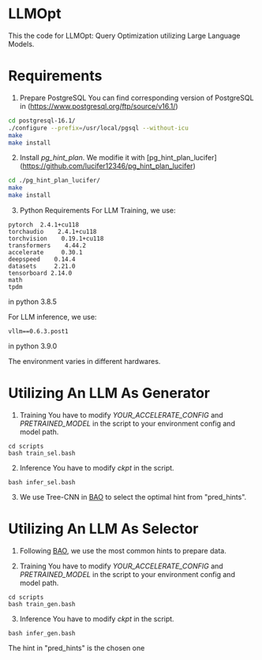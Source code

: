 # LLMOpt


This the code for LLMOpt: Query Optimization utilizing Large Language Models.

# Requirements

1. Prepare PostgreSQL
You can find corresponding version of PostgreSQL in (https://www.postgresql.org/ftp/source/v16.1/)

```sh
cd postgresql-16.1/
./configure --prefix=/usr/local/pgsql --without-icu
make
make install
```

2. Install *pg_hint_plan*. 
We modifie it with [pg_hint_plan_lucifer] (https://github.com/lucifer12346/pg_hint_plan_lucifer)

```sh
cd ./pg_hint_plan_lucifer/
make
make install
```

3. Python Requirements
For LLM Training, we use:

```
pytorch  2.4.1+cu118 
torchaudio    2.4.1+cu118 
torchvision    0.19.1+cu118 
transformers    4.44.2
accelerate     0.30.1
deepspeed    0.14.4
datasets     2.21.0 
tensorboard 2.14.0
math
tpdm

```
in python 3.8.5

For LLM inference, we use:
```
vllm==0.6.3.post1
```
in python 3.9.0


The environment varies in different hardwares.



# Utilizing An LLM As Generator

1. Training
You have to modify *YOUR_ACCELERATE_CONFIG* and *PRETRAINED_MODEL* in the script to your environment config and model path.
```
cd scripts
bash train_sel.bash
```


2. Inference
You have to modify *ckpt* in the script.

```
bash infer_sel.bash
```

3. We use Tree-CNN in [BAO](https://github.com/learnedsystems/baoforpostgresql) to select the optimal hint from "pred_hints".




# Utilizing An LLM As Selector

1. Following [BAO](https://rmarcus.info/bao_docs/introduction.html), we use the most common hints to prepare data.

2. Training
You have to modify *YOUR_ACCELERATE_CONFIG* and *PRETRAINED_MODEL* in the script to your environment config and model path.
```
cd scripts
bash train_gen.bash
```


3. Inference
You have to modify *ckpt* in the script.

```
bash infer_gen.bash
```

The hint in "pred_hints" is the chosen one
